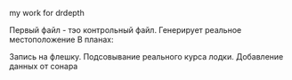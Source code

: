 my work for drdepth

Первый файл - тэо контрольный файл. Генерирует реальное местоположение В планах:

Запись на флешку.
Подсовывание реального курса лодки.
Добавление данных от сонара
